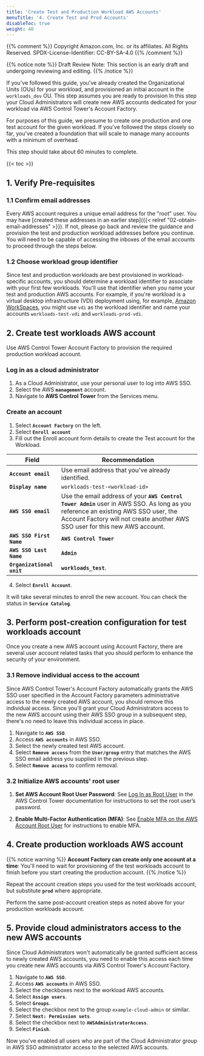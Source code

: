 ```yaml
---
title: 'Create Test and Production Workload AWS Accounts'
menuTitle: '4. Create Test and Prod Accounts'
disableToc: true
weight: 40
---
```


{{% comment %}}
Copyright Amazon.com, Inc. or its affiliates. All Rights Reserved.
SPDX-License-Identifier: CC-BY-SA-4.0
{{% /comment %}}

{{% notice note %}}
Draft Review Note: This section is an early draft and undergoing reviewing and editing.
{{% /notice %}}

If you've followed this guide, you've already created the Organizational Units (OUs) for your workload, and provisioned an initial account in the `workloads_dev` OU.  This step assumes you are ready to provision In this step your Cloud Administrators will create new AWS accounts dedicated for your workload via AWS Control Tower's Account Factory.  

For purposes of this guide, we presume to create one production and one test account for the given workload.  If you've followed the steps closely so far, you've created a foundation that will scale to manage many accounts with a minimum of overhead.  

This step should take about 60 minutes to complete.

{{< toc >}}

## 1. Verify Pre-requisites

### 1.1 Confirm email addresses

Every AWS account requires a unique email address for the "root" user.  You may have [created these addresses in an earlier step]({{< relref "02-obtain-email-addresses" >}}).  If not, please go back and review the guidance and provision the test and production workload addresses before you continue.  You will need to be capable of accessing the inboxes of the email accounts to proceed through the steps below.

### 1.2 Choose workload group identifier

Since test and production workloads are best provisioned in workload-specific accounts, you should determine a workload identifier to associate with your first few workloads.  You'll use that identifier when you name your test and production AWS accounts. For example, if you're workload is a virtual desktop infrastructure (VDI) deployment using, for example, [Amazon WorkSpaces](https://aws.amazon.com/workspaces/?workspaces-blogs.sort-by=item.additionalFields.createdDate&workspaces-blogs.sort-order=desc), you might use `vdi` as the workload identifier and name your accounts `workloads-test-vdi` and `workloads-prod-vdi`.

## 2. Create test workloads AWS account

Use AWS Control Tower Account Factory to provision the required production workload account.

### Log in as a cloud administrator

1. As a Cloud Administrator, use your personal user to log into AWS SSO.
2. Select the AWS **`management`** account.
3. Navigate to **AWS Control Tower** from the Services menu.

### Create an account

1. Select **`Account Factory`** on the left.
2. Select **`Enroll account`**
3. Fill out the Enroll account form details to create the Test account for the Workload.

|Field|Recommendation|
|-----|---------------|
|**`Account email`**|Use email address that you've already identified.|
|**`Display name`**|`workloads-test-<workload-id>`|
|**`AWS SSO email`**|Use the email address of your **`AWS Control Tower Admin`** user in AWS SSO.  As long as you reference an existing AWS SSO user, the Account Factory will not create another AWS SSO user for this new AWS account.|
|**`AWS SSO First Name`**|**`AWS Control Tower`**|
|**`AWS SSO Last Name`**|**`Admin`**|
|**`Organizational unit`**|**`workloads_test`**.|

4. Select **`Enroll Account`**.

It will take several minutes to enroll the new account. You can check the status in **`Service Catalog`**.

## 3. Perform post-creation configuration for test workloads account

Once you create a new AWS account using Account Factory, there are several user account related tasks that you should perform to enhance the security of your environment.

### 3.1 Remove individual access to the account

Since AWS Control Tower's Account Factory automatically grants the AWS SSO user specified in the Account Factory parameters administrative access to the newly created AWS account, you should remove this individual access.  Since you'll grant your Cloud Administrators access to the new AWS account using their AWS SSO group in a subsequent step, there's no need to leave this individual access in place.

1. Navigate to **`AWS SSO`**.
2. Access **`AWS accounts`** in AWS SSO.
3. Select the newly created test AWS account.
4. Select **`Remove access`** from the **`User/group`** entry that matches the AWS SSO email address you supplied in the previous step.
5. Select **`Remove access`** to confirm removal.

### 3.2 Initialize AWS accounts' root user 

1. **Set AWS Account Root User Password**: See [Log In as Root User](https://docs.aws.amazon.com/controltower/latest/userguide/best-practices.html#root-login) in the AWS Control Tower documentation for instructions to set the root user’s password.

2. **Enable Multi-Factor Authentication (MFA)**: See [Enable MFA on the AWS Account Root User](https://docs.aws.amazon.com/IAM/latest/UserGuide/id_root-user.html#id_root-user_manage_mfa) for instructions to enable MFA.

## 4. Create production workloads AWS account

{{% notice warning %}}
**Account Factory can create only one account at a time**: You'll need to wait for provisioning of the test workloads account to finish before you start creating the production account.
{{% /notice %}}

Repeat the account creation steps you used for the test workloads account, but substitute **`prod`** where appropriate.

Perform the same post-account creation steps as noted above for your production workloads account.

## 5. Provide cloud administrators access to the new AWS accounts

Since Cloud Administrators won't automatically be granted sufficient access to newly created AWS accounts, you need to enable this access each time you create new AWS accounts via AWS Control Tower's Account Factory.

1. Navigate to **`AWS SSO`**.
2. Access **`AWS accounts`** in AWS SSO.
3. Select the checkboxes next to the workload AWS accounts.
4. Select **`Assign users`**.
5. Select **`Groups`**.
6. Select the checkbox next to the group `example-cloud-admin` or similar.
7. Select **`Next: Permission sets`**.
8. Select the checkbox next to **`AWSAdministratorAccess`**.
9. Select **`Finish`**.

Now you've enabled all users who are part of the Cloud Administrator group in AWS SSO administrator access to the selected AWS accounts.
